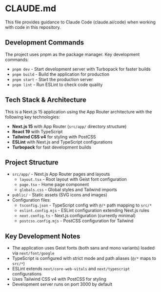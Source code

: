 # CLAUDE.md

This file provides guidance to Claude Code (claude.ai/code) when working with code in this repository.

## Development Commands

The project uses pnpm as the package manager. Key development commands:

- `pnpm dev` - Start development server with Turbopack for faster builds
- `pnpm build` - Build the application for production
- `pnpm start` - Start the production server
- `pnpm lint` - Run ESLint to check code quality

## Tech Stack & Architecture

This is a Next.js 15 application using the App Router architecture with the following key technologies:

- **Next.js 15** with App Router (`src/app/` directory structure)
- **React 19** with TypeScript
- **Tailwind CSS v4** for styling with PostCSS
- **ESLint** with Next.js and TypeScript configurations
- **Turbopack** for fast development builds

## Project Structure

- `src/app/` - Next.js App Router pages and layouts
  - `layout.tsx` - Root layout with Geist font configuration
  - `page.tsx` - Home page component
  - `globals.css` - Global styles and Tailwind imports
- `public/` - Static assets (SVG icons and images)
- Configuration files:
  - `tsconfig.json` - TypeScript config with `@/*` path mapping to `src/*`
  - `eslint.config.mjs` - ESLint configuration extending Next.js rules
  - `next.config.ts` - Next.js configuration (currently minimal)
  - `postcss.config.mjs` - PostCSS configuration for Tailwind

## Key Development Notes

- The application uses Geist fonts (both sans and mono variants) loaded via `next/font/google`
- TypeScript is configured with strict mode and path aliases (`@/*` maps to `src/*`)
- ESLint extends `next/core-web-vitals` and `next/typescript` configurations
- Uses Tailwind CSS v4 with PostCSS for styling
- Development server runs on port 3000 by default
